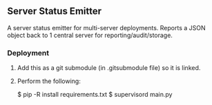 ## Server Status Emitter

A server status emitter for multi-server deployments. Reports a JSON object back to 1 central server for reporting/audit/storage.


### Deployment

1. Add this as a git submodule (in .gitsubmodule file) so it is linked. 
2. Perform the following:

    $ pip -R install requirements.txt
    $ supervisord main.py


